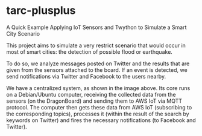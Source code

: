 # tarc-plusplus
A Quick Example Applying IoT Sensors and Twython to Simulate a Smart City Scenario

This project aims to simulate a very restrict scenario that would occur in most of smart cities: the detection of possible flood or earthquake.

To do so, we analyze messages posted on Twitter and the results that are given from the sensors attached to the board. If an event is detected, we send notifications via Twitter and Facebook to the users nearby.

We have a centralized system, as shown in the image above. Its core runs on a Debian/Ubuntu computer, receiving the collected data from the sensors (on the DragonBoard) and sending them to AWS IoT via MQTT protocol. The computer then gets these data from AWS IoT (subscribing to the corresponding topics), processes it (within the result of the search by keywords on Twitter) and fires the necessary notifications (to Facebook and Twitter).
